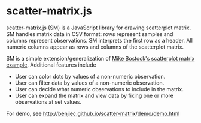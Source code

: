 
# scatter-matrix.js

scatter-matrix.js (SM) is a JavaScript library for drawing scatterplot matrix.
SM handles matrix data in CSV format: rows represent samples and columns
represent observations. SM interprets the first row as a header. All numeric
columns appear as rows and columns of the scatterplot matrix.

SM is a simple extension/generalization of [Mike Bostock's scatterplot matrix
example](http://mbostock.github.io/d3/talk/20111116/iris-splom.html).
Additional features include

  * User can color dots by values of a non-numeric observation.
  * User can filter data by values of a non-numeric observation.
  * User can decide what numeric observations to include in the matrix.
  * User can expand the matrix and view data by fixing one or more observations at set values.

For demo, see http://benjiec.github.io/scatter-matrix/demo/demo.html

